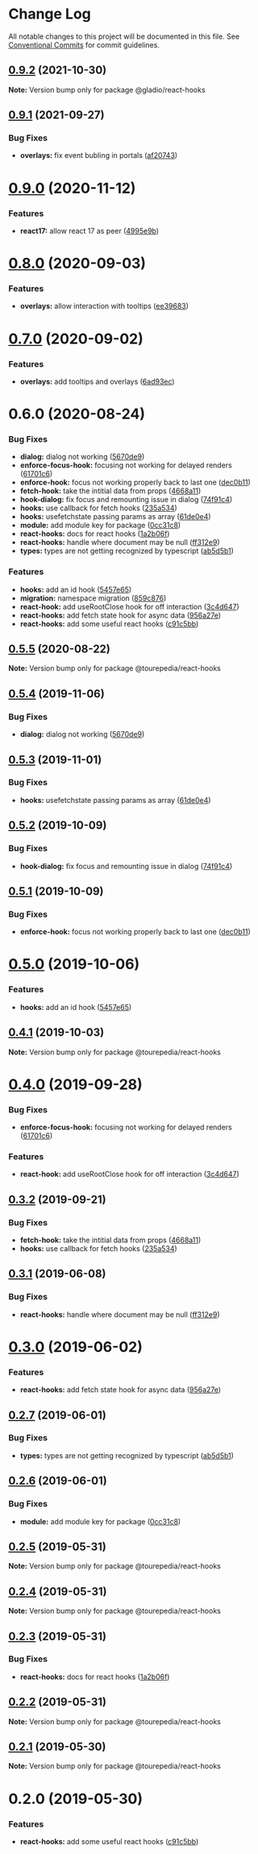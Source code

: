 # Change Log

All notable changes to this project will be documented in this file.
See [Conventional Commits](https://conventionalcommits.org) for commit guidelines.

## [0.9.2](https://github.com/sembark/gladio/compare/@gladio/react-hooks@0.9.1...@gladio/react-hooks@0.9.2) (2021-10-30)

**Note:** Version bump only for package @gladio/react-hooks





## [0.9.1](https://github.com/sembark/gladio/compare/@gladio/react-hooks@0.9.0...@gladio/react-hooks@0.9.1) (2021-09-27)


### Bug Fixes

* **overlays:** fix event bubling in portals ([af20743](https://github.com/sembark/gladio/commit/af20743))





# [0.9.0](https://github.com/sembark/gladio/compare/@gladio/react-hooks@0.8.0...@gladio/react-hooks@0.9.0) (2020-11-12)


### Features

* **react17:** allow react 17 as peer ([4995e9b](https://github.com/sembark/gladio/commit/4995e9b))





# [0.8.0](https://github.com/sembark/gladio/compare/@gladio/react-hooks@0.7.0...@gladio/react-hooks@0.8.0) (2020-09-03)


### Features

* **overlays:** allow interaction with tooltips ([ee39683](https://github.com/sembark/gladio/commit/ee39683))





# [0.7.0](https://github.com/sembark/gladio/compare/@gladio/react-hooks@0.6.0...@gladio/react-hooks@0.7.0) (2020-09-02)


### Features

* **overlays:** add tooltips and overlays ([6ad93ec](https://github.com/sembark/gladio/commit/6ad93ec))





# 0.6.0 (2020-08-24)


### Bug Fixes

* **dialog:** dialog not working ([5670de9](https://github.com/sembark/gladio/commit/5670de9))
* **enforce-focus-hook:** focusing not working for delayed renders ([61701c6](https://github.com/sembark/gladio/commit/61701c6))
* **enforce-hook:** focus not working properly back to last one ([dec0b11](https://github.com/sembark/gladio/commit/dec0b11))
* **fetch-hook:** take the intitial data from props ([4668a11](https://github.com/sembark/gladio/commit/4668a11))
* **hook-dialog:** fix focus and remounting issue in dialog ([74f91c4](https://github.com/sembark/gladio/commit/74f91c4))
* **hooks:** use callback for fetch hooks ([235a534](https://github.com/sembark/gladio/commit/235a534))
* **hooks:** usefetchstate passing params as array ([61de0e4](https://github.com/sembark/gladio/commit/61de0e4))
* **module:** add module key for package ([0cc31c8](https://github.com/sembark/gladio/commit/0cc31c8))
* **react-hooks:** docs for react hooks ([1a2b06f](https://github.com/sembark/gladio/commit/1a2b06f))
* **react-hooks:** handle where document may be null ([ff312e9](https://github.com/sembark/gladio/commit/ff312e9))
* **types:** types are not getting recognized by typescript ([ab5d5b1](https://github.com/sembark/gladio/commit/ab5d5b1))


### Features

* **hooks:** add an id hook ([5457e65](https://github.com/sembark/gladio/commit/5457e65))
* **migration:** namespace migration ([859c876](https://github.com/sembark/gladio/commit/859c876))
* **react-hook:** add useRootClose hook for off interaction ([3c4d647](https://github.com/sembark/gladio/commit/3c4d647))
* **react-hooks:** add fetch state hook for async data ([956a27e](https://github.com/sembark/gladio/commit/956a27e))
* **react-hooks:** add some useful react hooks ([c91c5bb](https://github.com/sembark/gladio/commit/c91c5bb))





## [0.5.5](https://github.com/sembark/gladio/compare/@tourepedia/react-hooks@0.5.4...@tourepedia/react-hooks@0.5.5) (2020-08-22)

**Note:** Version bump only for package @tourepedia/react-hooks





## [0.5.4](https://github.com/tourepedia/tp-ui/compare/@tourepedia/react-hooks@0.5.3...@tourepedia/react-hooks@0.5.4) (2019-11-06)


### Bug Fixes

* **dialog:** dialog not working ([5670de9](https://github.com/tourepedia/tp-ui/commit/5670de9))





## [0.5.3](https://github.com/tourepedia/tp-ui/compare/@tourepedia/react-hooks@0.5.2...@tourepedia/react-hooks@0.5.3) (2019-11-01)


### Bug Fixes

* **hooks:** usefetchstate passing params as array ([61de0e4](https://github.com/tourepedia/tp-ui/commit/61de0e4))





## [0.5.2](https://github.com/tourepedia/tp-ui/compare/@tourepedia/react-hooks@0.5.1...@tourepedia/react-hooks@0.5.2) (2019-10-09)


### Bug Fixes

* **hook-dialog:** fix focus and remounting issue in dialog ([74f91c4](https://github.com/tourepedia/tp-ui/commit/74f91c4))





## [0.5.1](https://github.com/tourepedia/tp-ui/compare/@tourepedia/react-hooks@0.5.0...@tourepedia/react-hooks@0.5.1) (2019-10-09)


### Bug Fixes

* **enforce-hook:** focus not working properly back to last one ([dec0b11](https://github.com/tourepedia/tp-ui/commit/dec0b11))





# [0.5.0](https://github.com/tourepedia/tp-ui/compare/@tourepedia/react-hooks@0.4.1...@tourepedia/react-hooks@0.5.0) (2019-10-06)


### Features

* **hooks:** add an id hook ([5457e65](https://github.com/tourepedia/tp-ui/commit/5457e65))





## [0.4.1](https://github.com/tourepedia/tp-ui/compare/@tourepedia/react-hooks@0.4.0...@tourepedia/react-hooks@0.4.1) (2019-10-03)

**Note:** Version bump only for package @tourepedia/react-hooks





# [0.4.0](https://github.com/tourepedia/tp-ui/compare/@tourepedia/react-hooks@0.3.2...@tourepedia/react-hooks@0.4.0) (2019-09-28)


### Bug Fixes

* **enforce-focus-hook:** focusing not working for delayed renders ([61701c6](https://github.com/tourepedia/tp-ui/commit/61701c6))


### Features

* **react-hook:** add useRootClose hook for off interaction ([3c4d647](https://github.com/tourepedia/tp-ui/commit/3c4d647))





## [0.3.2](https://github.com/tourepedia/tp-ui/compare/@tourepedia/react-hooks@0.3.1...@tourepedia/react-hooks@0.3.2) (2019-09-21)


### Bug Fixes

* **fetch-hook:** take the intitial data from props ([4668a11](https://github.com/tourepedia/tp-ui/commit/4668a11))
* **hooks:** use callback for fetch hooks ([235a534](https://github.com/tourepedia/tp-ui/commit/235a534))





## [0.3.1](https://github.com/tourepedia/tp-ui/compare/@tourepedia/react-hooks@0.3.0...@tourepedia/react-hooks@0.3.1) (2019-06-08)


### Bug Fixes

* **react-hooks:** handle where document may be null ([ff312e9](https://github.com/tourepedia/tp-ui/commit/ff312e9))





# [0.3.0](https://github.com/tourepedia/tp-ui/compare/@tourepedia/react-hooks@0.2.7...@tourepedia/react-hooks@0.3.0) (2019-06-02)


### Features

* **react-hooks:** add fetch state hook for async data ([956a27e](https://github.com/tourepedia/tp-ui/commit/956a27e))





## [0.2.7](https://github.com/tourepedia/tp-ui/compare/@tourepedia/react-hooks@0.2.6...@tourepedia/react-hooks@0.2.7) (2019-06-01)


### Bug Fixes

* **types:** types are not getting recognized by typescript ([ab5d5b1](https://github.com/tourepedia/tp-ui/commit/ab5d5b1))





## [0.2.6](https://github.com/tourepedia/tp-ui/compare/@tourepedia/react-hooks@0.2.5...@tourepedia/react-hooks@0.2.6) (2019-06-01)


### Bug Fixes

* **module:** add module key for package ([0cc31c8](https://github.com/tourepedia/tp-ui/commit/0cc31c8))





## [0.2.5](https://github.com/tourepedia/tp-ui/compare/@tourepedia/react-hooks@0.2.4...@tourepedia/react-hooks@0.2.5) (2019-05-31)

**Note:** Version bump only for package @tourepedia/react-hooks





## [0.2.4](https://github.com/tourepedia/tp-ui/compare/@tourepedia/react-hooks@0.2.3...@tourepedia/react-hooks@0.2.4) (2019-05-31)

**Note:** Version bump only for package @tourepedia/react-hooks





## [0.2.3](https://github.com/tourepedia/tp-ui/compare/@tourepedia/react-hooks@0.2.2...@tourepedia/react-hooks@0.2.3) (2019-05-31)


### Bug Fixes

* **react-hooks:** docs for react hooks ([1a2b06f](https://github.com/tourepedia/tp-ui/commit/1a2b06f))





## [0.2.2](https://github.com/tourepedia/tp-ui/compare/@tourepedia/react-hooks@0.2.1...@tourepedia/react-hooks@0.2.2) (2019-05-31)

**Note:** Version bump only for package @tourepedia/react-hooks





## [0.2.1](https://github.com/tourepedia/tp-ui/compare/@tourepedia/react-hooks@0.2.0...@tourepedia/react-hooks@0.2.1) (2019-05-30)

**Note:** Version bump only for package @tourepedia/react-hooks





# 0.2.0 (2019-05-30)


### Features

* **react-hooks:** add some useful react hooks ([c91c5bb](https://github.com/tourepedia/tp-ui/commit/c91c5bb))

